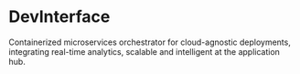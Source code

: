 # DevInterface
Containerized microservices orchestrator for cloud-agnostic deployments, integrating real-time analytics, scalable and intelligent at the application hub.

